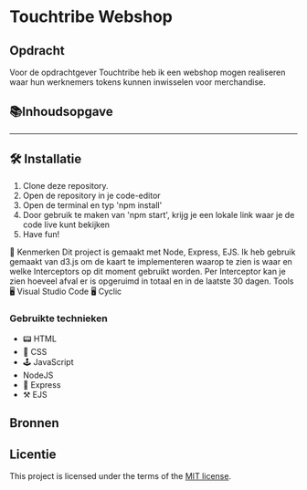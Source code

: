 # Touchtribe Webshop

##  Opdracht

Voor de opdrachtgever Touchtribe heb ik een webshop mogen realiseren waar hun werknemers tokens kunnen inwisselen voor merchandise.



## 📚Inhoudsopgave


---


## 🛠 Installatie

1. Clone deze repository.
2. Open de repository in je code-editor
3. Open de terminal en typ 'npm install'
4. Door gebruik te maken van 'npm start', krijg je een lokale link waar je de code live kunt bekijken
5. Have fun!


📱 Kenmerken
Dit project is gemaakt met Node, Express, EJS. Ik heb gebruik gemaakt van d3.js om de kaart te implementeren waarop te zien is waar en welke Interceptors op dit moment gebruikt worden. Per Interceptor kan je zien hoeveel afval er is opgeruimd in totaal en in de laatste 30 dagen.
Tools
🖥️ Visual Studio Code
🖥️ Cyclic
### Gebruikte technieken
* 📟 HTML
* 🎨 CSS
* 🕹️ JavaScript
* NodeJS
* 🚃 Express
* ⚒️ EJS

## Bronnen

## Licentie

This project is licensed under the terms of the [MIT license](./LICENSE).
